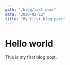 ```yaml
---
path: "/blog/test-post"
date: "2020-02-12"
title: "My first blog post"
---
```


# Hello world

This is my first blog post.